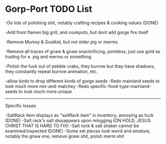 # Gorp-Port TODO List
-Do lots of polishing shit, notably crafting recipes & cooking values (DONE)

-Add front flames big grill, and cookpots, but dont add gorge fire itself

-Remove Mumsy & Goatkid, but not elder pig or merms.

-Remove all traces of gnaw & gnaw snackrificing, pointless, just use gold as trading for e. pig and merms or something

-Polish the fuck out of pebble crabs, they burrow but they have shadows, they constantly repeat burrow animation, etc.

-allow birds to drop different kinds of gorge seeds
-Redo mainland seeds to look much more mix-and-matchey
-Redo specific-food-type-mainland-seeds to look much more unique

----------

Specific Issues

-SaltRack item displays as "saltRack item" in inventory, annoying as fuck (DONE)
-Salt rack's salt dissappears upon relogging (ON HOLD, JESUS CHRIST THAT IS HARD TO FIX)
-Salt rock & salt shaker cannot be examined/inspected (DONE)
-Some set pieces look weird and amature, notably the gnaw one, remove gnaw shit, polish merm shit
